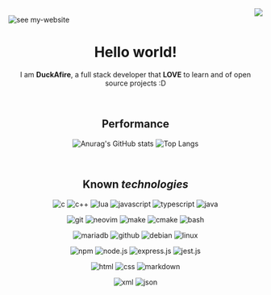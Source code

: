 <img align="right" src="https://img.shields.io/badge/Buy%20me%20a%20coffee-E5DB2F?&logo=buy-me-a-coffee&style=flat-square&logoColor=000">

![see my-website](https://img.shields.io/badge/See%20my%20website-DF112f?logo=fireship&style=flat-square&logoColor=fff)

<div align="center">

# **Hello world!**

I am **DuckAfire**, a full stack developer that **LOVE** to learn and of open source projects :D

<br>

## Performance

![Anurag's GitHub stats](https://github-readme-stats.vercel.app/api?username=duckafire&show_icons=true&theme=tokyonight&border_radius=20&hide=issues)
![Top Langs](https://github-readme-stats.vercel.app/api/top-langs/?username=duckafire&layout=compact&theme=tokyonight&border_radius=20)

<br>

## Known *technologies*
 
![c](https://img.shields.io/badge/C-A8B9CC?logo=c&style=flat-square&logoColor=000)
![c++](https://img.shields.io/badge/C++-00599C?logo=c%2B%2B&style=flat-square&logoColor=fff)
![lua](https://img.shields.io/badge/Cua-2C2D72?logo=lua&style=flat-square&logoColor=fff)
![javascript](https://img.shields.io/badge/JavaScript-F7DF1E?logo=javascript&style=flat-square&logoColor=000)
![typescript](https://img.shields.io/badge/TypeScript-3178C6?logo=typescript&style=flat-square&logoColor=fff)
![java](https://img.shields.io/badge/Java-000000?logo=openjdk&style=flat-square&logoColor=fff)

![git](https://img.shields.io/badge/Git-F05032?logo=git&style=flat-square&logoColor=fff)
![neovim](https://img.shields.io/badge/NeoVim-57A143?logo=neovim&style=flat-square&logoColor=fff)
![make](https://img.shields.io/badge/Make-6D00CC?logo=make&style=flat-square&logoColor=fff)
![cmake](https://img.shields.io/badge/Cmake-064F8C?logo=cmake&style=flat-square&logoColor=fff)
![bash](https://img.shields.io/badge/Bash-5FA04E?logo=gnu%20bash&style=flat-square&logoColor=fff)

![mariadb](https://img.shields.io/badge/MariaDB-003545?logo=mariadb&style=flat-square&logoColor=fff)
![github](https://img.shields.io/badge/GitHub-181717?logo=github&style=flat-square&logoColor=fff)
![debian](https://img.shields.io/badge/Debian-A81D33?logo=debian&style=flat-square&logoColor=fff)
![linux](https://img.shields.io/badge/Linux-FCC624?logo=linux&style=flat-square&logoColor=000)

![npm](https://img.shields.io/badge/NPM-CB3837?logo=npm&style=flat-square&logoColor=fff)
![node.js](https://img.shields.io/badge/Node.js-5FA04E?logo=node.js&style=flat-square&logoColor=fff)
![express.js](https://img.shields.io/badge/Express.js-000000?logo=express&style=flat-square&logoColor=fff)
![jest.js](https://img.shields.io/badge/Jest.js-C21325?logo=jest&style=flat-square&logoColor=fff)

![html](https://img.shields.io/badge/HTML-E34F26?logo=htmx&style=flat-square&logoColor=fff)
![css](https://img.shields.io/badge/CSS-663399?logo=css&style=flat-square&logoColor=fff)
![markdown](https://img.shields.io/badge/Markdown-000000?logo=markdown&style=flat-square&logoColor=fff)

![xml](https://img.shields.io/badge/XML-005FAD?logo=XML&style=flat-square&logoColor=fff)
![json](https://img.shields.io/badge/JSON-000000?logo=json&style=flat-square&logoColor=fff)

</div>
